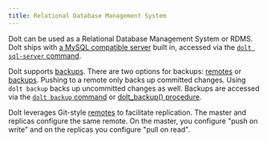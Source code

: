 ```yaml
---
title: Relational Database Management System
---
```


Dolt can be used as a Relational Database Management System or RDMS. Dolt ships with [a MySQL compatible server](./server.md) built in, accessed via the [`dolt sql-server` command](../../../reference/cli.md#dolt-sql-server).

Dolt supports [backups](./backups.md). There are two options for backups: [remotes](../git/remotes.md) or [backups](./backups.md). Pushing to a remote only backs up committed changes. Using `dolt backup` backs up uncommitted changes as well. Backups are accessed via the [`dolt backup` command](../../../reference/cli.md#dolt-backup) or [dolt_backup() procedure](../../../reference/sql/version-control/dolt-sql-procedures.md#doltbackup).

Dolt leverages Git-style [remotes](../git/remotes.md) to facilitate replication. The master and replicas configure the same remote. On the master, you configure "push on write" and on the replicas you configure "pull on read". 